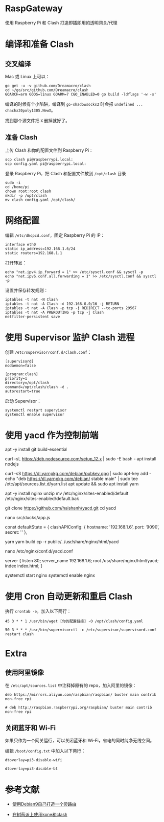 # RaspGateway
  使用 Raspberry Pi 和 Clash 打造即插即用的透明网关/代理

# 编译和准备 Clash
## 交叉编译

  Mac 或 Linux 上可以：
  
    go get -u -v github.com/Dreamacro/clash
    cd ~/go/src/github.com/Dreamacro/clash
    GOARCH=arm GOOS=linux GOARM=7 CGO_ENABLED=0 go build -ldflags '-w -s'
 
 编译的时候有个小陷阱，编译到 `go-shadowsocks2` 时会报 `undefined ... chacha20poly1305.NewX`。
 
 找到那个源文件把 `X` 删掉就好了。

## 准备 Clash
 
 上传 Clash 和你的配置文件到 Raspberry Pi：
 
    scp clash pi@raspberrypi.local:
    scp config.yaml pi@raspberrypi.local:
    
 登录 Raspberry Pi，把 Clash 和配置文件放到 `/opt/clash` 目录
 
    sudo -i
    cd /home/pi
    chown root:root clash
    mkdir -p /opt/clash
    mv clash config.yaml /opt/clash/
    
# 网络配置

编辑 `/etc/dhcpcd.conf`，固定 Raspberry Pi 的 IP：

    interface eth0
    static ip_address=192.168.1.6/24
    static routers=192.168.1.1

打开转发：

    echo "net.ipv4.ip_forward = 1" >> /etc/sysctl.conf && sysctl -p
    echo "net.ipv6.conf.all.forwarding = 1" >> /etc/sysctl.conf && sysctl -p

设置并保存转发规则：

    iptables -t nat -N Clash
    iptables -t nat -A Clash -d 192.168.0.0/16 -j RETURN
    iptables -t nat -A Clash -p tcp -j REDIRECT --to-ports 29567
    iptables -t nat -A PREROUTING -p tcp -j Clash
    netfilter-persistent save


# 使用 Supervisor 监护 Clash 进程

创建 `/etc/supervisor/conf.d/clash.conf`：

    [supervisord]
    nodaemon=false

    [program:clash]
    priority=1
    directory=/opt/clash
    command=/opt/clash/clash -d .
    autorestart=true

启动 Supervisor：

    systemctl restart supervisor
    systemctl enable supervisor


# 使用 yacd 作为控制前端

apt -y install git build-essential

curl -sL https://deb.nodesource.com/setup_12.x | sudo -E bash - 
apt install nodejs 

curl -sS https://dl.yarnpkg.com/debian/pubkey.gpg | sudo apt-key add -
echo "deb https://dl.yarnpkg.com/debian/ stable main" | sudo tee /etc/apt/sources.list.d/yarn.list
apt update && sudo apt install yarn

apt -y install nginx unzip
mv /etc/nginx/sites-enabled/default /etc/nginx/sites-enabled/default.bak

git clone https://github.com/haishanh/yacd.git
cd yacd

nano src/ducks/app.js

const defaultState = {
  clashAPIConfig: {
    hostname: '192.168.1.6’,
    port: ‘9090’,
    secret: ''
  },

yarn
yarn build
cp -r public/. /usr/share/nginx/html/yacd

nano /etc/nginx/conf.d/yacd.conf

server {
    listen       80;
    server_name  192.168.1.6;
    root /usr/share/nginx/html/yacd;
    index index.html;
}

systemctl start nginx
systemctl enable nginx



# 使用 Cron 自动更新和重启 Clash

  执行 `crontab -e`，加入以下两行：
    
    45 3 * * 1 /usr/bin/wget [你的配置链接] -O /opt/clash/config.yaml

    50 3 * * * /usr/bin/supervisorctl -c /etc/supervisor/supervisord.conf restart clash 

# Extra

## 使用阿里镜像
  在 `/etc/apt/sources.list` 中注释掉原有的 repo，加入阿里的镜像：
  
    deb https://mirrors.aliyun.com/raspbian/raspbian/ buster main contrib non-free rpi

    # deb http://raspbian.raspberrypi.org/raspbian/ buster main contrib non-free rpi


## 关闭蓝牙和 Wi-Fi
  如果只作为一个网关运行，可以关闭蓝牙和 Wi-Fi，省电的同时纯净无线空间。
  
  编辑 `/boot/config.txt` 中加入以下两行：
 
    dtoverlay=pi3-disable-wifi

    dtoverlay=pi3-disable-bt

# 参考文献

* [使用Debian9自己打造一个旁路由](https://lala.im/5727.html)

* [在树莓派上使用kone和clash](https://beyondkmp.com/post/kone_clash/)

